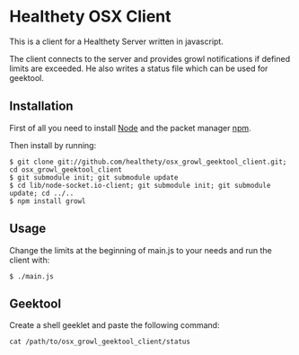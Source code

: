 # Healthety OSX Client

This is a client for a Healthety Server written in javascript.

The client connects to the server and provides growl notifications if defined limits are exceeded. He also writes a status file which can be used for geektool.

## Installation

First of all you need to install [Node](https://github.com/joyent/node/wiki/Installation) and the packet manager [npm](https://github.com/isaacs/npm#readme).

Then install by running:

    $ git clone git://github.com/healthety/osx_growl_geektool_client.git; cd osx_growl_geektool_client
    $ git submodule init; git submodule update
    $ cd lib/node-socket.io-client; git submodule init; git submodule update; cd ../..
    $ npm install growl

## Usage

Change the limits at the beginning of main.js to your needs and run the client with:

    $ ./main.js

## Geektool

Create a shell geeklet and paste the following command:

    cat /path/to/osx_growl_geektool_client/status
